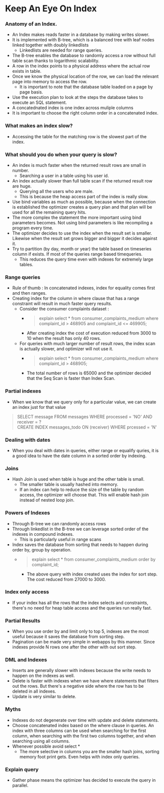 # Keep An Eye On Index

### Anatomy of an Index. 
* An Index makes reads faster in a database by making writes slower.
* It is implemented with B-tree, which is a balanced tree with leaf nodes linked together with doubly linkedlists
  * Linkedlists are needed for range queries. 
* The B-tree enables the database to randomly access a row without full table scan thanks to logarithmic scalability. 
* A row in the index points to a physical address where the actual row exists in table. 
* Once we know the physical location of the row, we can load the relevant page into memory to access the row. 
  * It is important to note that the database table loaded on a page by page basis. 
* Use the execution plan to look at the steps the database takes to execute an SQL statement. 
* A concatednated index is one index across muliple columns
* It is important to choose the right column order in a concatenated index. 

### What makes an index slow? 
* Accessing the table for the matching row is the slowest part of the index.

### What should you do when your query is slow?
* An index is much faster when the returned result rows are small in number. 
  * Searching a user in a table using his user id. 
* An index actually slower than full table scan if the returned result row are huge. 
  * Querying all the users who are male. 
  * This is because the heap access part of the index is really slow. 
* Use bind variables as much as possible, because when the connection is established the optimizer creates a query plan and that plan will be used for all the remaining query hits. 
* The more complex the statement the more important using bind parameters becomes. Not using bind parameters is like recompiling a program every time. 
* The optimizer decides to use the index when the result set is smaller. Likewise when the result set grows bigger and bigger it decides against it. 
* Try to partition (by day, month or year) the table based on timeseries column if exists. If most of the queries range based timequeries. 
  * This reduces the query time even with indexes for extremely large tables. 

### Range queries
* Rule of thumb : In concatenated indexes, index for equality comes first and then ranges. 
* Creating index for the column in where clause that has a range constraint will result in much faster query results. 
  * Consider the consumer complaints dataset : 
    * > explain select * from consumer_complaints_medium where complaint_id > 468905 and complaint_id <= 469905;
    * After creating index the cost of execution reduced from 3000 to 10 when the result has only 40 rows. 
  * For queries with much larger number of result rows, the index scan is actually slower, and optimizer will not use it. 
    * > explain select * from consumer_complaints_medium where complaint_id > 468905;
    * The total number of rows is 65000 and the optimizer decided that the Seq Scan is faster than Index Scan. 


### Partial indexes 
* When we know that we query only for a particular value, we can create an index just for that value
 > SELECT message FROM messages WHERE processed = 'NO' AND receiver = ?  
 > CREATE INDEX messages_todo ON (receiver) WHERE prcessed = 'N'
 
### Dealing with dates
* When you deal with dates in queries, either range or equalify quries, it is a good idea to have the date column in a sorted order by indexing. 

### Joins
* Hash Join is used when table is huge and the other table is small. 
  * The smaller table is usually hashed into memory. 
  * If an index can help to reduce the size of the table by random access, the optimizer will choose that. This will enable hash join instead of nested loop join. 
  
### Powers of Indexes
* Through B-tree we can randomly access rows 
* Through linkedlist in the B-tree we can leverage sorted order of the indexes in compound indexes. 
  * This is particularly useful in range scans
* Index saves the database from sorting that needs to happen during order by, group by operation. 
  * > explain select * from consumer_complaints_medium order by complaint_id;
    * The above query with index created uses the index for sort step. The cost reduced from 27000 to 3000. 
    
### Index only access
* If your index has all the rows that the index selects and constraints, there's no need for heap table access and the queries run really fast. 

### Partial Results 
* When you use order by and limit only to top 5, indexes are the most useful because it saves the database from sorting step.
* Pagination can be made very simple in webapps by this manner. Since indexes provide N rows one after the other with out sort step.

### DML and Indexes
* Inserts are generally slower with indexes because the write needs to happen on the indexes as well. 
* Delete is faster with indexes when we have where statements that filters out the rows. But there's a negative side where the row has to be deleted in all indexes. 
* Update is very similar to delete. 

### Myths
* Indexes do not degenerate over time with update and delete statements. 
* Choose concatenated index based on the where clause in queries. An index with three columns can be used when searching for the first column, when searching with the first two columns together, and when searching using all columns.
* Whenever possible avoid select *
  * The more selective in columns you are the smaller hash joins, sorting memory foot print gets. Even helps with index only queries. 
  
  
### Explain query
* Gather phase means the optimizer has decided to execute the query in parallel. 




